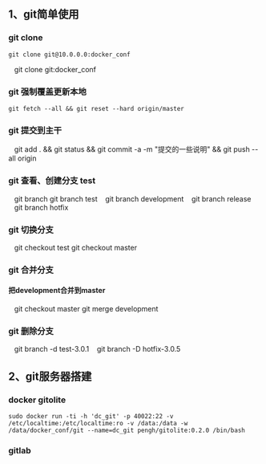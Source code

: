 ## 1、git简单使用
### git clone
    git clone git@10.0.0.0:docker_conf
    git clone git:docker_conf
### git 强制覆盖更新本地
    git fetch --all && git reset --hard origin/master
### git 提交到主干
    git add . && git status && git commit -a -m "提交的一些说明" && git push --all origin
### git 查看、创建分支 test
    git branch
    git branch test
    git branch development
    git branch release    
    git branch hotfix
### git 切换分支
    git checkout test
    git checkout master
### git 合并分支
#### 把development合并到master
    git checkout master
    git merge development
### git 删除分支
    git branch -d test-3.0.1
    git branch -D hotfix-3.0.5    
    
## 2、git服务器搭建
### docker gitolite
    sudo docker run -ti -h 'dc_git' -p 40022:22 -v /etc/localtime:/etc/localtime:ro -v /data:/data -w /data/docker_conf/git --name=dc_git pengh/gitolite:0.2.0 /bin/bash
### gitlab

